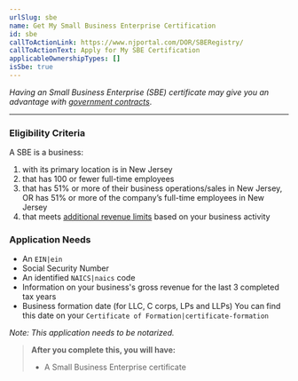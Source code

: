 ```yaml
---
urlSlug: sbe
name: Get My Small Business Enterprise Certification
id: sbe
callToActionLink: https://www.njportal.com/DOR/SBERegistry/
callToActionText: Apply for My SBE Certification
applicableOwnershipTypes: []
isSbe: true
---
```

*Having an Small Business Enterprise (SBE) certificate may give you an advantage with [government contracts](https://business.nj.gov/pages/government-contracting)*.

- - -

### Eligibility Criteria

A SBE is a business:

1. with its primary location is in New Jersey
2. that has 100 or fewer full-time employees
3. that has 51% or more of their business operations/sales in New Jersey, OR has 51% or more of the company’s full-time employees in New Jersey
4. that meets [additional revenue limits](https://business.nj.gov/pages/sbe) based on your business activity

### Application Needs

* An `EIN|ein` 
* Social Security Number
* An identified `NAICS|naics` code
* Information on your business's gross revenue for the last 3 completed tax years
* Business formation date (for LLC, C corps, LPs and LLPs) You can find this date on your `Certificate of Formation|certificate-formation` 

*Note: This application needs to be notarized.*

> **After you complete this, you will have:**
>
> * A Small Business Enterprise certificate